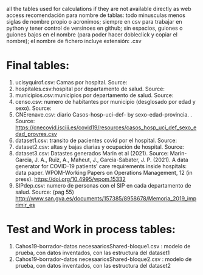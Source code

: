 all the tables used for calculations if they are not available directly as web access
recomendación para nombre de tablas: todo minusculas menos siglas de nombre propio o acronimos; siempre en csv para trabajar en python y tener control de versinoes en github; sin espacios, guiones o guiones bajos en el nombre (para poder hacer dobleclick y copiar el nombre); el nombre de fichero incluye extensión: .csv
# Final tables:

1. ucisyquirof.csv: Camas por hospital. Source: 
1. hospitales.csv:hospital por departamento de salud. Source:
1. municipios.csv:municipios por departamento de salud. Source:
1. censo.csv: numero de habitantes por municipio (desglosado por edad y sexo). Source:
1. CNErenave.csv:  diario Casos-hosp-uci-def- by sexo-edad-provincia. . Source: https://cnecovid.isciii.es/covid19/resources/casos_hosp_uci_def_sexo_edad_provres.csv
1. dataset1.csv: transito de pacientes covid por el hospital. Source:
1. dataset2.csv: altas y bajas diarias y ocupación de hospital. Source:
1. dataset3.csv: Datastes generados Marin et al (2021). Source: Marin-Garcia, J. A., Ruiz, A., Maheut, J., Garcia-Sabater, J. P. (2021). A data generator for COVID-19 patients’ care requirements inside hospitals: data paper. WPOM-Working Papers on Operations Management, 12 (in press). https://doi.org/10.4995/wpom.15332
1. SIPdep.csv: numero de personas con el SIP en cada departamento de salud. Source: (pag 55) http://www.san.gva.es/documents/157385/8958678/Memoria_2019_imprimir_es 

# Test and Work in process tables:
1. Cahos19-borrador-datos necesaariosShared-bloque1.csv  : modelo de prueba, con datos inventados, con las estructura del dataset1
1. Cahos19-borrador-datos necesaariosShared-bloque2.csv  : modelo de prueba, con datos inventados, con las estructura del dataset2
